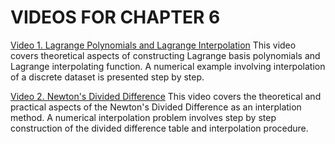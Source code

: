 #  VIDEOS FOR CHAPTER 6

[Video 1. Lagrange Polynomials and Lagrange Interpolation](https://youtube.com/video/qsnGXWvEnD0) This video covers theoretical aspects of constructing Lagrange basis polynomials and Lagrange interpolating function. A numerical example involving interpolation of a discrete dataset is presented step by step.

[Video 2. Newton's Divided Difference](https://youtu.be/a8i4Xn3R83M) This video covers the theoretical and practical aspects of the Newton's Divided Difference as an interplation method. A numerical interpolation problem involves step by step construction of the divided difference table and interpolation procedure.
